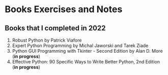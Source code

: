 # Books Exercises and Notes

## Books that I completed in 2022
1. Robust Python by Patrick Viafore
2. Expert Python Programming by Michal Jaworski and Tarek Ziade
3. Python GUI Programming with Tkinter - Second Edition by Alan D. More (**in progress**)
4. Effective Python: 90 Specific Ways to Write Better Python, 2nd Edition (**in progress**)
